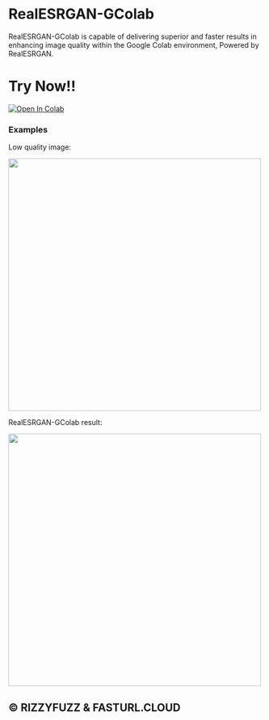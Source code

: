 # RealESRGAN-GColab
RealESRGAN-GColab is capable of delivering superior and faster results in enhancing image quality within the Google Colab environment, Powered by RealESRGAN.

# Try Now!!
[![Open In Colab](https://colab.research.google.com/assets/colab-badge.svg)](https://colab.research.google.com/github/rizzlogy/RealESRGAN-GColab/blob/main/RealESRGAN_GColab.ipynb)

### Examples


Low quality image:

<img src="https://github.com/rizzlogy/rizzlogy/assets/141845356/5bf6d0b2-5a3a-4120-812e-acd0038c4c5d" alt="" width="500" />

RealESRGAN-GColab result:

<img src="https://github.com/rizzlogy/rizzlogy/assets/141845356/a5627289-c3c9-4a29-aed8-4174f4215e18" alt="" width="500" />

## **© RIZZYFUZZ & FASTURL.CLOUD**
